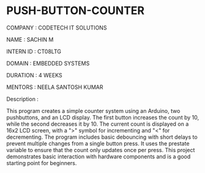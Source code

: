  # PUSH-BUTTON-COUNTER
 
COMPANY : CODETECH IT SOLUTIONS

NAME : SACHIN M

INTERN ID : CT08LTG

DOMAIN : EMBEDDED SYSTEMS

DURATION : 4 WEEKS

MENTORS : NEELA SANTOSH KUMAR

Description :

This program creates a simple counter system using an Arduino, two pushbuttons, and an LCD display. The first button increases the count by 10, while the second decreases it by 10. The current count is displayed on a 16x2 LCD screen, with a ">" symbol for incrementing and "<" for decrementing. The program includes basic debouncing with short delays to prevent multiple changes from a single button press. It uses the prestate variable to ensure that the count only updates once per press. This project demonstrates basic interaction with hardware components and is a good starting point for beginners.






















